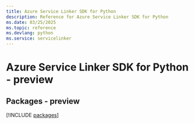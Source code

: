 ```yaml
---
title: Azure Service Linker SDK for Python
description: Reference for Azure Service Linker SDK for Python
ms.date: 03/25/2025
ms.topic: reference
ms.devlang: python
ms.service: servicelinker
---
```

# Azure Service Linker SDK for Python - preview
## Packages - preview
[!INCLUDE [packages](service-linker-index.md)]